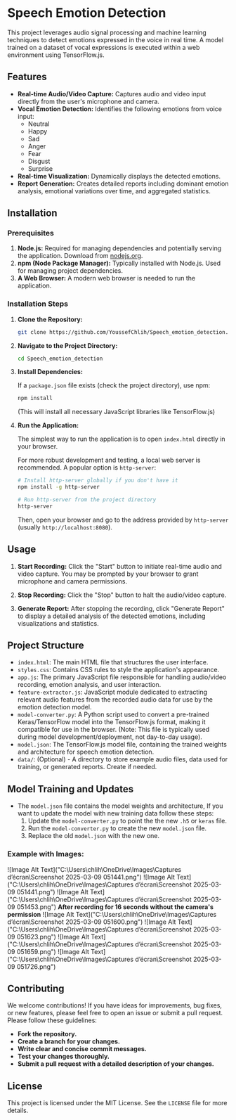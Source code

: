 # Speech Emotion Detection

This project leverages audio signal processing and machine learning techniques to detect emotions expressed in the voice in real time. A model trained on a dataset of vocal expressions is executed within a web environment using TensorFlow.js.

## Features

-   **Real-time Audio/Video Capture:** Captures audio and video input directly from the user's microphone and camera.
-   **Vocal Emotion Detection:** Identifies the following emotions from voice input:
    -   Neutral
    -   Happy
    -   Sad
    -   Anger
    -   Fear
    -   Disgust
    -   Surprise
-   **Real-time Visualization:** Dynamically displays the detected emotions.
-   **Report Generation:** Creates detailed reports including dominant emotion analysis, emotional variations over time, and aggregated statistics.

## Installation

### Prerequisites

1.  **Node.js:** Required for managing dependencies and potentially serving the application.  Download from [nodejs.org](https://nodejs.org/).
2.  **npm (Node Package Manager):**  Typically installed with Node.js. Used for managing project dependencies.
3.  **A Web Browser:**  A modern web browser is needed to run the application.

### Installation Steps

1.  **Clone the Repository:**
    ```bash
    git clone https://github.com/YoussefChlih/Speech_emotion_detection.git
    ```

2.  **Navigate to the Project Directory:**
    ```bash
    cd Speech_emotion_detection
    ```

3.  **Install Dependencies:**

    If a `package.json` file exists (check the project directory), use npm:

    ```bash
    npm install
    ```

    (This will install all necessary JavaScript libraries like TensorFlow.js)

4.  **Run the Application:**

    The simplest way to run the application is to open `index.html` directly in your browser.

    For more robust development and testing, a local web server is recommended.  A popular option is `http-server`:

    ```bash
    # Install http-server globally if you don't have it
    npm install -g http-server

    # Run http-server from the project directory
    http-server
    ```

    Then, open your browser and go to the address provided by `http-server` (usually `http://localhost:8080`).

## Usage

1.  **Start Recording:** Click the "Start" button to initiate real-time audio and video capture.  You may be prompted by your browser to grant microphone and camera permissions.

2.  **Stop Recording:** Click the "Stop" button to halt the audio/video capture.

3.  **Generate Report:**  After stopping the recording, click "Generate Report" to display a detailed analysis of the detected emotions, including visualizations and statistics.

## Project Structure

*   `index.html`: The main HTML file that structures the user interface.
*   `styles.css`:  Contains CSS rules to style the application's appearance.
*   `app.js`:  The primary JavaScript file responsible for handling audio/video recording, emotion analysis, and user interaction.
*   `feature-extractor.js`:  JavaScript module dedicated to extracting relevant audio features from the recorded audio data for use by the emotion detection model.
*   `model-converter.py`: A Python script used to convert a pre-trained Keras/TensorFlow model into the TensorFlow.js format, making it compatible for use in the browser.  (Note: This file is typically used during model development/deployment, not day-to-day usage).
*   `model.json`:  The TensorFlow.js model file, containing the trained weights and architecture for speech emotion detection.
*   `data/`: (Optional) - A directory to store example audio files, data used for training, or generated reports. Create if needed.
## Model Training and Updates
*   The `model.json` file contains the model weights and architecture, If you want to update the model with new training data follow these steps:
    1. Update the `model-converter.py` to point the the new `.h5` or `keras` file.
    2. Run the `model-converter.py` to create the new `model.json` file.
    3. Replace the old `model.json` with the new one.
### Example with Images:
![Image Alt Text]("C:\Users\chlih\OneDrive\Images\Captures d’écran\Screenshot 2025-03-09 051441.png")
![Image Alt Text]("C:\Users\chlih\OneDrive\Images\Captures d’écran\Screenshot 2025-03-09 051441.png")
![Image Alt Text]("C:\Users\chlih\OneDrive\Images\Captures d’écran\Screenshot 2025-03-09 051453.png")
**After recording for 16 seconds without the camera's permission**
![Image Alt Text]("C:\Users\chlih\OneDrive\Images\Captures d’écran\Screenshot 2025-03-09 051600.png")
![Image Alt Text]("C:\Users\chlih\OneDrive\Images\Captures d’écran\Screenshot 2025-03-09 051623.png")
![Image Alt Text]("C:\Users\chlih\OneDrive\Images\Captures d’écran\Screenshot 2025-03-09 051659.png")
![Image Alt Text]("C:\Users\chlih\OneDrive\Images\Captures d’écran\Screenshot 2025-03-09 051726.png")
## Contributing

We welcome contributions! If you have ideas for improvements, bug fixes, or new features, please feel free to open an issue or submit a pull request.  Please follow these guidelines:

*   **Fork the repository.**
*   **Create a branch for your changes.**
*   **Write clear and concise commit messages.**
*   **Test your changes thoroughly.**
*   **Submit a pull request with a detailed description of your changes.**

## License

This project is licensed under the MIT License. See the `LICENSE` file for more details.
